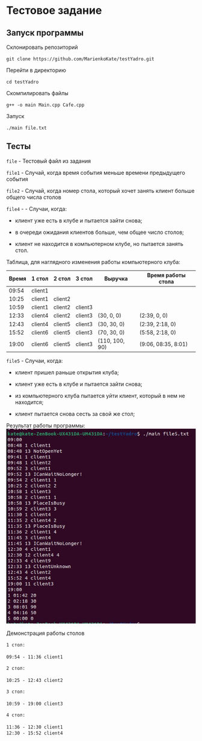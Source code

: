 # Тестовое задание
## Запуск программы
Склонировать репозиторий

```
git clone https://github.com/MarienkoKate/testYadro.git
```
Перейти в директорию

```
cd testYadro
```
Скомпилировать файлы

```
g++ -o main Main.cpp Cafe.cpp
```

Запуск

```
./main file.txt
```

## Тесты

`file` - Тестовый файл из задания



`file1` - Случай, когда время события меньше времени предыдущего события



`file2` - Случай, когда номер стола, который хочет занять клиент больше общего числа столов



`file4` - - Случаи, когда:

- клиент уже есть в клубе и пытается зайти снова;

- в очереди ожидания клиентов больше, чем общее число столов;

- клиент не находится в компьютерном клубе, но пытается занять стол.

Таблица, для наглядного изменения работы компьютерного клуба:

Время | 1 стол | 2 стол | 3 стол | Выручка | Время работы стола
--- | --- | --- | --- | --- | ---
09:54 | client1 |  | 
10:25 | client1 | client2 | 
10:59 | client1 | client2 | client3 | 
12:33 | client4 | client2 | client3 | (30, 0, 0) | (2:39, 0, 0)
12:43 | client4 | client5 | client3 | (30, 30, 0) | (2:39, 2:18, 0)
15:52 | client6 | client5 | client3 | (70, 30, 0) | (5:58, 2:18, 0)
19:00 | client6 | client5 | client3 | (110, 100, 90) | (9:06, 08:35, 8:01)



`file5` - Случаи, когда:

- клиент пришел раньше открытия клуба;

- клиент уже есть в клубе и пытается зайти снова;

- из компьютерного клуба пытается уйти клиент, который в нем не находится;

- клиент пытается снова сесть за свой же стол;

Результат работы программы:
![Image alt](https://github.com/MarienkoKate/testYadro/blob/main/results/5.jpeg)

Демонстрация работы столов
```
1 стол:

09:54 - 11:36 client1
```
```
2 стол:

10:25 - 12:43 client2
```
```
3 стол:

10:59 - 19:00 client3

```
```
4 стол:

11:36 - 12:30 client1
12:30 - 15:52 client4
```



